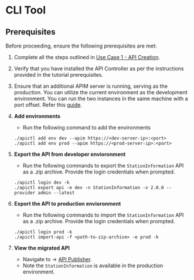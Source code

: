 # CLI Tool

## Prerequisites

Before proceeding, ensure the following prerequisites are met:

1. Complete all the steps outlined in [Use Case 1 - API Creation](../Use%20case%201%20-%20API%20Creation/README.md).
2. Verify that you have installed the API Controller as per the instructions provided in the tutorial prerequisites.
3. Ensure that an additional APIM server is running, serving as the production. You can utilize the current environment as the development environment. You can run the two instances in the same machine with a port offset. Refer this [guide](https://apim.docs.wso2.com/en/latest/install-and-setup/setup/deployment-best-practices/changing-the-default-ports-with-offset/).

1. **Add environments**

   - Run the following command to add the environments

   ```
   ./apictl add env dev --apim https://<dev-server-ip>:<port>
   ./apictl add env prod --apim https://<prod-server-ip>:<port>
   ```

2. **Export the API from developer envioronment**
   - Run the following commands to export the `StationInformation` API as a .zip archive. Provide the login credentials when prompted.

   ```
   ./apictl login dev -k
   ./apictl export api -e dev -n StationInformation -v 2.0.0 --provider admin --latest
   ```


3. **Export the API to production envioronment**
   - Run the following commands to import the `StationInformation` API as a .zip archive. Provide the login credentials when prompted.

   ```
   ./apictl login prod -k
   ./apictl import-api -f <path-to-zip-archive> -e prod -k
   ```
4. **View the migrated API**
   - Navigate to → [API Publisher](https://<prod-server-ip>:<port>/publisher).
   - Note the `StationInformation` is available in the production environment.
   
